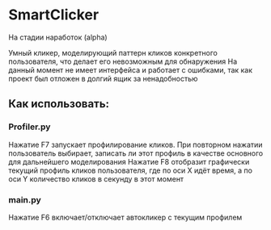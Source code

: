 # SmartClicker
На стадии наработок (alpha)

Умный кликер, моделирующий паттерн кликов конкретного пользователя, что делает его невозможным для обнаружения
На данный момент не имеет интерфейса и работает с ошибками, так как проект был отложен в долгий ящик за ненадобностью

## Как использовать:
### Profiler.py
Нажатие F7 запускает профилирование кликов. При повторном нажатии пользователь выбирает, записать ли этот профиль в качестве основного для дальнейшего моделирования
Нажатие F8 отобразит графически текущий профиль кликов пользователя, где по оси X идёт время, а по оси Y количество кликов в секунду в этот момент

### main.py
Нажатие F6 включает/отключает автокликер с текущим профилем
